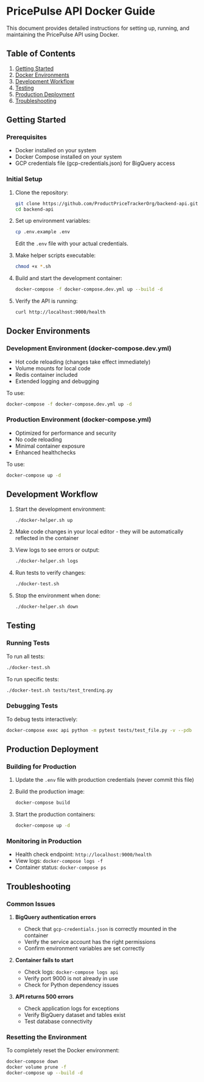 # PricePulse API Docker Guide

This document provides detailed instructions for setting up, running, and maintaining the PricePulse API using Docker.

## Table of Contents

1. [Getting Started](#getting-started)
2. [Docker Environments](#docker-environments)
3. [Development Workflow](#development-workflow)
4. [Testing](#testing)
5. [Production Deployment](#production-deployment)
6. [Troubleshooting](#troubleshooting)

## Getting Started

### Prerequisites

- Docker installed on your system
- Docker Compose installed on your system
- GCP credentials file (gcp-credentials.json) for BigQuery access

### Initial Setup

1. Clone the repository:

   ```bash
   git clone https://github.com/ProductPriceTrackerOrg/backend-api.git
   cd backend-api
   ```

2. Set up environment variables:

   ```bash
   cp .env.example .env
   ```

   Edit the `.env` file with your actual credentials.

3. Make helper scripts executable:

   ```bash
   chmod +x *.sh
   ```

4. Build and start the development container:

   ```bash
   docker-compose -f docker-compose.dev.yml up --build -d
   ```

5. Verify the API is running:
   ```bash
   curl http://localhost:9000/health
   ```

## Docker Environments

### Development Environment (docker-compose.dev.yml)

- Hot code reloading (changes take effect immediately)
- Volume mounts for local code
- Redis container included
- Extended logging and debugging

To use:

```bash
docker-compose -f docker-compose.dev.yml up -d
```

### Production Environment (docker-compose.yml)

- Optimized for performance and security
- No code reloading
- Minimal container exposure
- Enhanced healthchecks

To use:

```bash
docker-compose up -d
```

## Development Workflow

1. Start the development environment:

   ```bash
   ./docker-helper.sh up
   ```

2. Make code changes in your local editor - they will be automatically reflected in the container

3. View logs to see errors or output:

   ```bash
   ./docker-helper.sh logs
   ```

4. Run tests to verify changes:

   ```bash
   ./docker-test.sh
   ```

5. Stop the environment when done:
   ```bash
   ./docker-helper.sh down
   ```

## Testing

### Running Tests

To run all tests:

```bash
./docker-test.sh
```

To run specific tests:

```bash
./docker-test.sh tests/test_trending.py
```

### Debugging Tests

To debug tests interactively:

```bash
docker-compose exec api python -m pytest tests/test_file.py -v --pdb
```

## Production Deployment

### Building for Production

1. Update the `.env` file with production credentials (never commit this file)

2. Build the production image:

   ```bash
   docker-compose build
   ```

3. Start the production containers:
   ```bash
   docker-compose up -d
   ```

### Monitoring in Production

- Health check endpoint: `http://localhost:9000/health`
- View logs: `docker-compose logs -f`
- Container status: `docker-compose ps`

## Troubleshooting

### Common Issues

1. **BigQuery authentication errors**

   - Check that `gcp-credentials.json` is correctly mounted in the container
   - Verify the service account has the right permissions
   - Confirm environment variables are set correctly

2. **Container fails to start**

   - Check logs: `docker-compose logs api`
   - Verify port 9000 is not already in use
   - Check for Python dependency issues

3. **API returns 500 errors**
   - Check application logs for exceptions
   - Verify BigQuery dataset and tables exist
   - Test database connectivity

### Resetting the Environment

To completely reset the Docker environment:

```bash
docker-compose down
docker volume prune -f
docker-compose up --build -d
```
